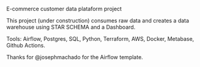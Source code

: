 E-commerce customer data plataform project 

This project (under construction) consumes raw data and creates a data warehouse using STAR SCHEMA and a Dashboard.

Tools: Airflow, Postgres, SQL, Python, Terraform, AWS, Docker, Metabase, Github Actions.

Thanks for @josephmachado for the Airflow template.